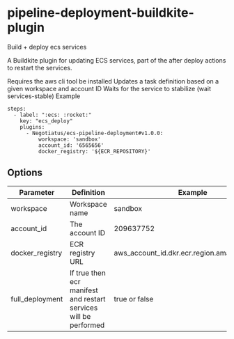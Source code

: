 # pipeline-deployment-buildkite-plugin
Build + deploy ecs services

A Buildkite plugin for updating ECS services, part of the after deploy actions to restart the services.

Requires the aws cli tool be installed
Updates a task definition based on a given workspace and account ID
Waits for the service to stabilize (wait services-stable)
Example
```
steps:
  - label: ":ecs: :rocket:"
    key: "ecs_deploy"
    plugins:
      - Negotiatus/ecs-pipeline-deployment#v1.0.0:
          workspace: 'sandbox'
          account_id: '6565656'
          docker_registry: '${ECR_REPOSITORY}'
```

## Options

Parameter | Definition | Example | 
--- | --- | ---
workspace | Workspace name | sandbox | 
account_id | The account ID | 209637752 | 
docker_registry | ECR registry URL | aws_account_id.dkr.ecr.region.amazonaws.com |
full_deployment | If true then ecr manifest and restart services will be performed | true or false | 
